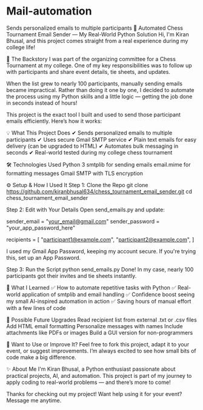 # Mail-automation
Sends personalized emails to multiple participants
📧 Automated Chess Tournament Email Sender — My Real-World Python Solution
Hi, I'm Kiran Bhusal, and this project comes straight from a real experience during my college life!

🎯 The Backstory
I was part of the organizing committee for a Chess Tournament at my college. One of my key responsibilities was to follow up with participants and share event details, tie sheets, and updates.

When the list grew to nearly 100 participants, manually sending emails became impractical. Rather than doing it one by one, I decided to automate the process using my Python skills and a little logic — getting the job done in seconds instead of hours!

This project is the exact tool I built and used to send those participant emails efficiently. Here’s how it works:

💡 What This Project Does
✔ Sends personalized emails to multiple participants
✔ Uses secure Gmail SMTP service
✔ Plain text emails for easy delivery (can be upgraded to HTML)
✔ Automates bulk messaging in seconds
✔ Real-world tested during my college chess tournament

🛠️ Technologies Used
Python 3
smtplib for sending emails
email.mime for formatting messages
Gmail SMTP with TLS encryption

⚙️ Setup & How I Used It
Step 1: Clone the Repo
git clone https://github.com/kiranbhusal634/chess_tournament_email_sender.git
cd chess_tournament_email_sender

Step 2: Edit with Your Details
Open send_emails.py and update:

sender_email = "your_email@gmail.com"
sender_password = "your_app_password_here"

recipients = [
    "participant1@example.com",
    "participant2@example.com",
]

I used my Gmail App Password, keeping my account secure.
If you're trying this, set up an App Password.

Step 3: Run the Script
python send_emails.py
Done! In my case, nearly 100 participants got their invites and tie sheets instantly.

🚀 What I Learned
✅ How to automate repetitive tasks with Python
✅ Real-world application of smtplib and email handling
✅ Confidence boost seeing my small AI-inspired automation in action
✅ Saving hours of manual effort with a few lines of code


🌱 Possible Future Upgrades
Read recipient list from external .txt or .csv files
Add HTML email formatting
Personalize messages with names
Include attachments like PDFs or images
Build a GUI version for non-programmers

🤝 Want to Use or Improve It?
Feel free to fork this project, adapt it to your event, or suggest improvements. I’m always excited to see how small bits of code make a big difference.

✨ About Me
I'm Kiran Bhusal, a Python enthusiast passionate about practical projects, AI, and automation. This project is part of my journey to apply coding to real-world problems — and there’s more to come!

Thanks for checking out my project!
Want help using it for your event? Message me anytime.




